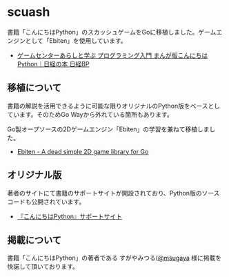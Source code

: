# scuash

書籍「こんにちはPython」のスカッシュゲームをGoに移植しました。ゲームエンジンとして「Ebiten」を使用しています。

- [ゲームセンターあらしと学ぶ プログラミング入門 まんが版こんにちはPython｜日経の本 日経BP](https://www.nikkeibp.co.jp/atclpubmkt/book/20/P88820/)

## 移植について

書籍の解説を活用できるように可能な限りオリジナルのPython版をベースとしています。そのためGo Wayから外れている箇所もあります。

Go製オープソースの2Dゲームエンジン「Ebiten」の学習を兼ねて移植しました。

- [Ebiten - A dead simple 2D game library for Go](https://ebiten.org/)

## オリジナル版

著者のサイトにて書籍のサポートサイトが開設されており、Python版のソースコードも公開されています。

- [『こんにちはPython』サポートサイト](https://m-sugaya.jp/manga_python/)

## 掲載について

書籍「こんにちはPython」の著者である すがやみつる([@msugaya](https://twitter.com/msugaya) 様に掲載を快諾して頂いております。
